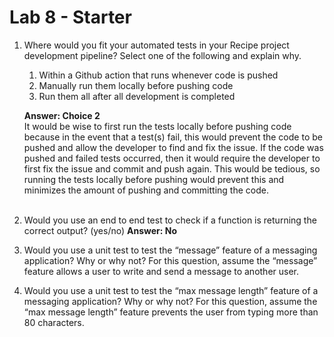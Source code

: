 # Lab 8 - Starter
1. Where would you fit your automated tests in your Recipe project development pipeline? Select one of the following and explain why.

   1. Within a Github action that runs whenever code is pushed 
   2. Manually run them locally before pushing code
   3. Run them all after all development is completed

    **Answer: Choice 2** <br>
    It would be wise to first run the tests locally before pushing code because in the event that a test(s) fail, this would prevent the code to be pushed and allow the developer to find and fix the issue. If the code was pushed and failed tests occurred, then it would require the developer to first fix the issue and commit and push again. This would be tedious, so running the tests locally before pushing would prevent this and minimizes the amount of pushing and committing the code. <br><br>

2. Would you use an end to end test to check if a function is returning the correct output? (yes/no)
    **Answer: No**

3. Would you use a unit test to test the “message” feature of a messaging application? Why or why not? For this question, assume the “message” feature allows a user to write and send a message to another user.
   
4. Would you use a unit test to test the “max message length” feature of a messaging application? Why or why not? For this question, assume the “max message length” feature prevents the user from typing more than 80 characters.

